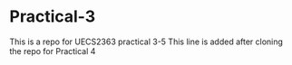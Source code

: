 # Practical-3
This is a repo for UECS2363 practical 3-5
This line  is added after cloning the repo for Practical 4
